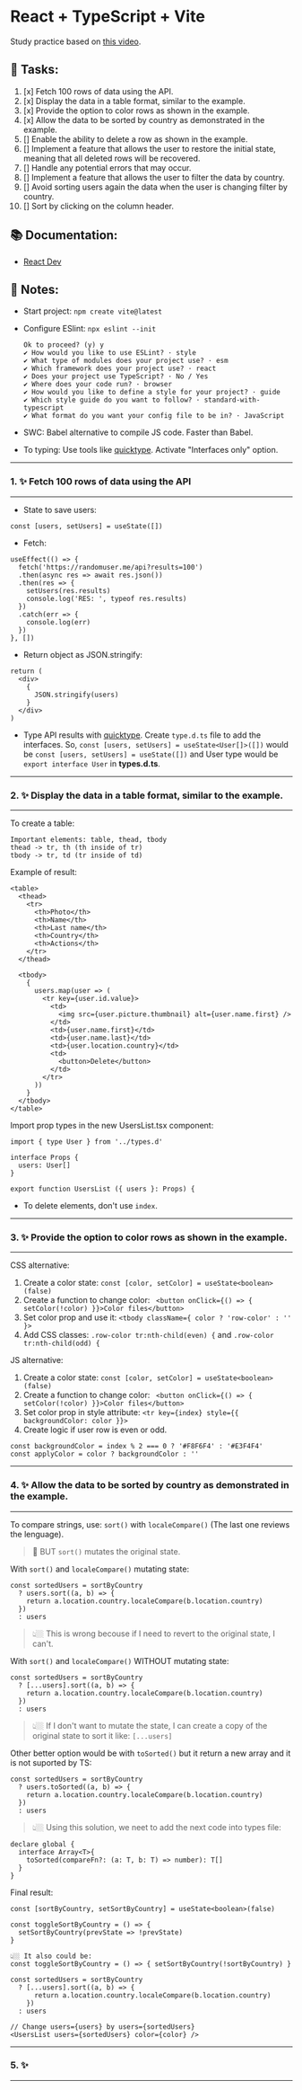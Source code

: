 # React + TypeScript + Vite

Study practice based on [this video](https://www.youtube.com/watch?v=mNJOWXc83Y4&ab_channel=midulive).

## 🩵 Tasks:

1. [x] Fetch 100 rows of data using the API.
2. [x] Display the data in a table format, similar to the example.
3. [x] Provide the option to color rows as shown in the example.
4. [x] Allow the data to be sorted by country as demonstrated in the example.
5. [] Enable the ability to delete a row as shown in the example.
6. [] Implement a feature that allows the user to restore the initial state, meaning that all deleted rows will be recovered.
7. [] Handle any potential errors that may occur.
8. [] Implement a feature that allows the user to filter the data by country.
9. [] Avoid sorting users again the data when the user is changing filter by country.
10. [] Sort by clicking on the column header.

## 📚 Documentation:

* [React Dev](https://react.dev/reference/react)

## 📝 Notes:

* Start project: `npm create vite@latest`
* Configure ESlint: `npx eslint --init`

  ```
  Ok to proceed? (y) y
  ✔ How would you like to use ESLint? · style
  ✔ What type of modules does your project use? · esm
  ✔ Which framework does your project use? · react
  ✔ Does your project use TypeScript? · No / Yes
  ✔ Where does your code run? · browser
  ✔ How would you like to define a style for your project? · guide
  ✔ Which style guide do you want to follow? · standard-with-typescript
  ✔ What format do you want your config file to be in? · JavaScript
  ```

* SWC: Babel alternative to compile JS code. Faster than Babel.

* To typing: Use tools like [quicktype](https://quicktype.io/). Activate "Interfaces only" option.

___
### 1. ✨ Fetch 100 rows of data using the API
___

* State to save users:

```
const [users, setUsers] = useState([])
```

* Fetch:

```
useEffect(() => {
  fetch('https://randomuser.me/api?results=100')
  .then(async res => await res.json())
  .then(res => {
    setUsers(res.results)
    console.log('RES: ', typeof res.results)
  })
  .catch(err => {
    console.log(err)
  })
}, [])
```

* Return object as JSON.stringify:

```
return (
  <div>
    {
      JSON.stringify(users)
    }
  </div>
)
```

* Type API results with [quicktype](https://quicktype.io/). Create `type.d.ts` file to add the interfaces. So, `const [users, setUsers] = useState<User[]>([])` would be `const [users, setUsers] = useState([])` and User type would be `export interface User` in **types.d.ts**.

___
### 2. ✨ Display the data in a table format, similar to the example.
___

To create a table:

```
Important elements: table, thead, tbody
thead -> tr, th (th inside of tr)
tbody -> tr, td (tr inside of td)
```

Example of result:

```
<table>
  <thead>
    <tr>
      <th>Photo</th>
      <th>Name</th>
      <th>Last name</th>
      <th>Country</th>
      <th>Actions</th>
    </tr>
  </thead>

  <tbody>
    {
      users.map(user => (
        <tr key={user.id.value}>
          <td>
            <img src={user.picture.thumbnail} alt={user.name.first} />
          </td>
          <td>{user.name.first}</td>
          <td>{user.name.last}</td>
          <td>{user.location.country}</td>
          <td>
            <button>Delete</button>
          </td>
        </tr>
      ))
    }
  </tbody>
</table>
```

Import prop types in the new UsersList.tsx component:

```
import { type User } from '../types.d'

interface Props {
  users: User[]
}

export function UsersList ({ users }: Props) {
```

* To delete elements, don't use `index`.

___
### 3. ✨ Provide the option to color rows as shown in the example.
___

CSS alternative:

1. Create a color state: `const [color, setColor] = useState<boolean>(false)`
2. Create a function to change color: ` <button onClick={() => { setColor(!color) }}>Color files</button>`
3. Set color prop and use it: `<tbody className={ color ? 'row-color' : '' }>`
4. Add CSS classes: `.row-color tr:nth-child(even) {` and `.row-color tr:nth-child(odd) {`

JS alternative:

1. Create a color state: `const [color, setColor] = useState<boolean>(false)`
2. Create a function to change color: ` <button onClick={() => { setColor(!color) }}>Color files</button>`
3. Set color prop in style attribute: `<tr key={index} style={{ backgroundColor: color }}>`
4. Create logic if user row is even or odd.
  ```
  const backgroundColor = index % 2 === 0 ? '#F8F6F4' : '#E3F4F4'
  const applyColor = color ? backgroundColor : ''
  ```

___
### 4. ✨ Allow the data to be sorted by country as demonstrated in the example.
___

To compare strings, use: `sort()` with `localeCompare()` (The last one reviews the lenguage).
> 🚨 BUT `sort()` mutates the original state.

With `sort()` and `localeCompare()` mutating state:

```
const sortedUsers = sortByCountry
  ? users.sort((a, b) => {
    return a.location.country.localeCompare(b.location.country)
  })
  : users
```
> 👆🏼 This is wrong becouse if I need to revert to the original state, I can't.

With `sort()` and `localeCompare()` WITHOUT mutating state:

```
const sortedUsers = sortByCountry
  ? [...users].sort((a, b) => {
    return a.location.country.localeCompare(b.location.country)
  })
  : users
```
> 👆🏼 If I don't want to mutate the state, I can create a copy of the original state to sort it like: `[...users]`

Other better option would be with `toSorted()` but it return a new array and it is not suported by TS:

```
const sortedUsers = sortByCountry
  ? users.toSorted((a, b) => {
    return a.location.country.localeCompare(b.location.country)
  })
  : users
```

> 👆🏼 Using this solution, we neet to add the next code into types file:

```
declare global { 
  interface Array<T>{
    toSorted(compareFn?: (a: T, b: T) => number): T[]
  }
}
```

Final result:

```
const [sortByCountry, setSortByCountry] = useState<boolean>(false)

const toggleSortByCountry = () => {
  setSortByCountry(prevState => !prevState)
}

👆🏼 It also could be:
const toggleSortByCountry = () => { setSortByCountry(!sortByCountry) }

const sortedUsers = sortByCountry
  ? [...users].sort((a, b) => {
      return a.location.country.localeCompare(b.location.country)
    })
  : users

// Change users={users} by users={sortedUsers}
<UsersList users={sortedUsers} color={color} />
```

___
### 5. ✨ 
___

```
```
